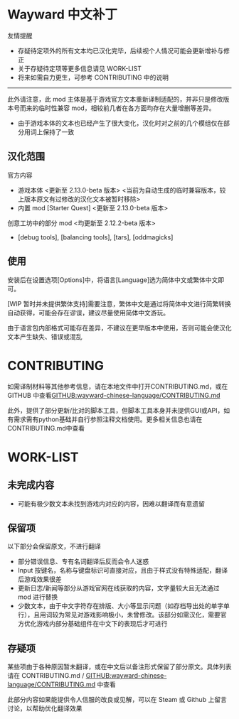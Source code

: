 # Wayward 中文补丁

友情提醒
+ 存疑待定项外的所有文本均已汉化完毕，后续视个人情况可能会更新增补与修正
+ 关于存疑待定项等更多信息请见 WORK-LIST
+ 将来如需自力更生，可参考 CONTRIBUTING 中的说明

---

此外请注意，此 mod 主体是基于游戏官方文本重新译制适配的，并非只是修改版本号而来的临时性兼容 mod，相较前几者在各方面均存在大量增删等差异。
+ 由于游戏本体的文本也已经产生了很大变化，汉化时对之前的几个模组仅在部分用词上保持了一致

## 汉化范围

官方内容 
+ 游戏本体 <更新至 2.13.0-beta 版本> <当前为自动生成的临时兼容版本，较上版本原文有过修改的汉化文本被暂时移除>
+ 内置 mod [Starter Quest] <更新至 2.13.0-beta 版本>

创意工坊中的部分 mod <均更新至 2.12.2-beta 版本>
+ [debug tools], [balancing tools], [tars], [oddmagicks]

## 使用

安装后在设置选项[Options]中，将语言[Language]选为简体中文或繁体中文即可。

[WIP 暂时并未提供繁体支持]需要注意，繁体中文是通过将简体中文进行简繁转换自动获得，可能会存在谬误，建议尽量使用简体中文游玩。

由于语言包内部格式可能存在差异，不建议在更早版本中使用，否则可能会使汉化文本产生缺失、错误或混乱

# CONTRIBUTING

如需译制材料等其他参考信息，请在本地文件中打开CONTRIBUTING.md，或在 GITHUB 中查看[GITHUB:wayward-chinese-language/CONTRIBUTING.md](https://github.com/PlotNarrater/wayward-chinese-language/blob/master/CONTRIBUTING.md)

此外，提供了部分更新/比对的脚本工具，但脚本工具本身并未提供GUI或API，如有需求需有python基础并自行参照注释文档使用。更多相关信息也请在CONTRIBUTING.md中查看

# WORK-LIST

## 未完成内容

+ 可能有极少数文本未找到游戏内对应的内容，因难以翻译而有意遗留

## 保留项

以下部分会保留原文，不进行翻译
+ 部分错误信息、专有名词翻译后反而会令人迷惑
+ Input 按键名，名称与键盘标识可直接对应，且由于样式没有特殊适配，翻译后游戏效果很差
+ 更新日志/新闻等部分从游戏官网在线获取的内容，文字量较大且无法通过 mod 进行替换
+ 少数文本，由于中文字符存在排版、大小等显示问题（如存档导出处的单字单行），且用词较为常见对游戏影响极小，未曾修改。该部分如需汉化，需要官方优化游戏内部分基础组件在中文下的表现后才可进行

## 存疑项

某些项由于各种原因暂未翻译，或在中文后以备注形式保留了部分原文。具体列表请在 CONTRIBUTING.md / [GITHUB:wayward-chinese-language/CONTRIBUTING.md](https://github.com/PlotNarrater/wayward-chinese-language/blob/master/CONTRIBUTING.md) 中查看

此部分内容如果能提供令人信服的改良或见解，可以在 Steam 或 Github 上留言讨论，以帮助优化翻译效果

